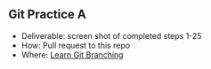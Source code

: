 ## Git Practice A
- Deliverable: screen shot of completed steps 1-25
- How: Pull request to this repo
- Where: [Learn Git Branching](http://learngitbranching.js.org/)
